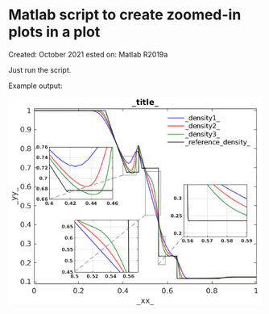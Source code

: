 # Matlab script to create zoomed-in plots in a plot
Created: October 2021
ested on: Matlab R2019a

Just run the script.

Example output:

![Example output](https://raw.githubusercontent.com/tuananhdao/Matlab-zoomed-in-plots-in-plot/main/example_plot.png?raw=true)
